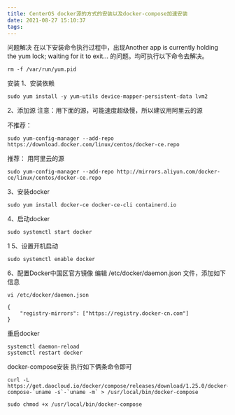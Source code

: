 ```yaml
---
title: CenterOS docker源的方式的安装以及docker-compose加速安装
date: 2021-08-27 15:10:37
tags:
---
```

问题解决
在以下安装命令执行过程中，出现Another app is currently holding the yum lock; waiting for it to exit… 的问题。均可执行以下命令去解决。

```shell
rm -f /var/run/yum.pid
```
安装
1、安装依赖
```shell
sudo yum install -y yum-utils device-mapper-persistent-data lvm2
```
2、添加源
注意：用下面的源，可能速度超级慢，所以建议用阿里云的源

不推荐：
```shell
sudo yum-config-manager --add-repo https://download.docker.com/linux/centos/docker-ce.repo
```
推荐：
用阿里云的源
```shell
sudo yum-config-manager --add-repo http://mirrors.aliyun.com/docker-ce/linux/centos/docker-ce.repo
```
3、安装docker
```shell
sudo yum install docker-ce docker-ce-cli containerd.io
```
4、启动docker
```shell
sudo systemctl start docker
```
1
5、设置开机启动
```shell
sudo systemctl enable docker
```
6、配置Docker中国区官方镜像
编辑 /etc/docker/daemon.json 文件，添加如下信息
```shell
vi /etc/docker/daemon.json
```
```shell
{
	"registry-mirrors": ["https://registry.docker-cn.com"]
}
```
重启docker
```shell
systemctl daemon-reload
systemctl restart docker
```
docker-compose安装
执行如下俩条命令即可
```shell
curl -L https://get.daocloud.io/docker/compose/releases/download/1.25.0/docker-compose-`uname -s`-`uname -m` > /usr/local/bin/docker-compose

sudo chmod +x /usr/local/bin/docker-compose
```